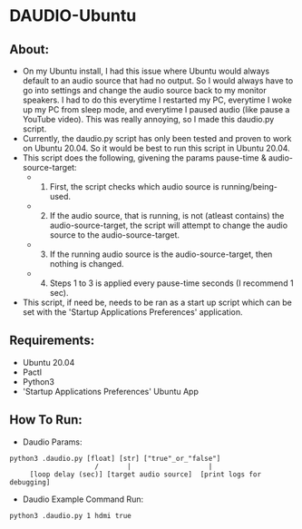 # DAUDIO-Ubuntu

## About:
- On my Ubuntu install, I had this issue where Ubuntu would always default to an audio source that had no output. So I would always have to go into settings and change the audio source back to my monitor speakers. I had to do this everytime I restarted my PC, everytime I woke up my PC from sleep mode, and everytime I paused audio (like pause a YouTube video). This was really annoying, so I made this daudio.py script.
- Currently, the daudio.py script has only been tested and proven to work on Ubuntu 20.04. So it would be best to run this script in Ubuntu 20.04.
- This script does the following, givening the params pause-time & audio-source-target:
	- 1) First, the script checks which audio source is running/being-used.
	- 2) If the audio source, that is running, is not (atleast contains) the audio-source-target, the script will attempt to change the audio source to the audio-source-target.
	- 3) If the running audio source is the audio-source-target, then nothing is changed.
	- 4) Steps 1 to 3 is applied every pause-time seconds (I recommend 1 sec).
- This script, if need be, needs to be ran as a start up script which can be set with the 'Startup Applications Preferences' application.

## Requirements:
- Ubuntu 20.04
- Pactl
- Python3
- 'Startup Applications Preferences' Ubuntu App

## How To Run:
- Daudio Params:
```
python3 .daudio.py [float] [str] ["true"_or_"false"]
                     /       |                   |
     [loop delay (sec)] [target audio source]  [print logs for debugging]
```

- Daudio Example Command Run:
```
python3 .daudio.py 1 hdmi true
```





